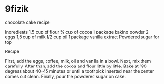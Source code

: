 # 9fizik
chocolate cake recipe

Ingredients
1,5 cup of flour
¾ cup of cocoa
1 package baking powder
2 eggs
1,5 cup of milk
1/2 cup oil
1 package vanilla extract
Powdered sugar for top



Recipe

First, add the eggs, coffee, milk, oil and vanilla in a bowl. Next, mix them carefully. After than, add the cocoa and flour little by little. Bake at 180 degress about 40-45 minutes or until a toothpick inserted near the center comes out clean. Finally, pour the powdered sugar on cake.
